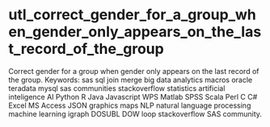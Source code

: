# utl_correct_gender_for_a_group_when_gender_only_appears_on_the_last_record_of_the_group
Correct gender for a group when gender only appears on the last record of the group.  Keywords: sas sql join merge big data analytics macros oracle teradata mysql sas communities stackoverflow statistics artificial inteligence AI Python R Java Javascript WPS Matlab SPSS Scala Perl C C# Excel MS Access JSON graphics maps NLP natural language processing machine learning igraph DOSUBL DOW loop stackoverflow SAS community.
